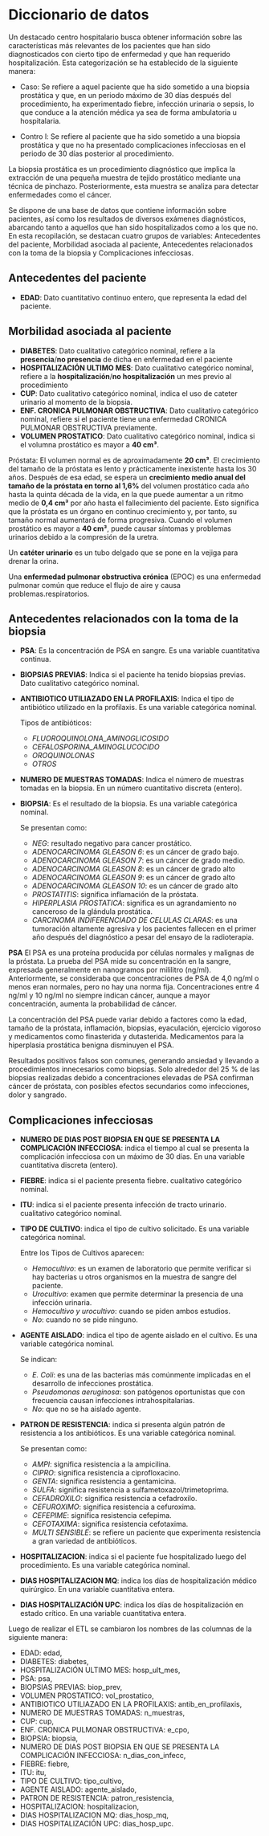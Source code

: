 # Diccionario de datos

Un destacado centro hospitalario busca obtener información sobre las características más relevantes de los pacientes que han sido diagnosticados con cierto tipo de enfermedad y que han requerido hospitalización. Esta categorización se ha establecido de la siguiente manera:

- Caso: Se refiere a aquel paciente que ha sido sometido a una biopsia prostática y que, en un periodo máximo de 30 días después del procedimiento, ha experimentado fiebre, infección urinaria o sepsis, lo que conduce a la atención médica ya sea de forma ambulatoria u hospitalaria.

- Contro l: Se refiere al paciente que ha sido sometido a una biopsia prostática y que no ha presentado complicaciones infecciosas en el periodo de 30 días posterior al procedimiento.

La biopsia prostática es un procedimiento diagnóstico que implica la extracción de una pequeña muestra de tejido prostático mediante una técnica de pinchazo. Posteriormente, esta muestra se analiza para detectar enfermedades como el cáncer.

Se dispone de una base de datos que contiene información sobre pacientes, así como los resultados de diversos exámenes diagnósticos, abarcando tanto a aquellos que han sido hospitalizados como a los que no. En esta recopilación, se destacan cuatro grupos de variables: Antecedentes del paciente, Morbilidad asociada al paciente, Antecedentes relacionados con la toma de la biopsia y Complicaciones infecciosas.


## Antecedentes del paciente

* **EDAD**: Dato cuantitativo continuo entero, que representa la edad del paciente.

## Morbilidad asociada al paciente

* **DIABETES**: Dato cualitativo categórico nominal, refiere a la **presencia**/**no presencia** de dicha en enfermedad en el paciente
* **HOSPITALIZACIÓN ULTIMO MES**: Dato cualitativo categórico nominal, refiere a la **hospitalización**/**no hospitalización** un mes previo al procedimiento
* **CUP**: Dato cualitativo categórico nominal, indica el uso de cateter urinario al momento de la biopsia.
* **ENF. CRONICA PULMONAR OBSTRUCTIVA**: Dato cualitativo categórico nominal, refiere si el paciente tiene una enfermedad CRONICA PULMONAR OBSTRUCTIVA previamente.
* **VOLUMEN PROSTATICO**: Dato cualitativo categórico nominal, indica si el volumna prostático es mayor a **40 cm³**.

Próstata: El volumen normal es de aproximadamente **20 cm³**. El crecimiento del tamaño de la próstata es lento y prácticamente inexistente hasta los 30 años. Después de esa edad, se espera un **crecimiento medio anual del tamaño de la próstata en torno al 1,6%** del volumen prostático cada año hasta la quinta década de la vida, en la que puede aumentar a un ritmo medio de **0,4 cm³** por año hasta el fallecimiento del paciente. Esto significa que la próstata es un órgano en continuo crecimiento y, por tanto, su tamaño normal aumentará de forma progresiva. Cuando el volumen prostático es mayor a **40 cm³**, puede causar síntomas y problemas urinarios debido a la compresión de la uretra.

Un **catéter urinario** es un tubo delgado que se pone en la vejiga para drenar la orina.

Una **enfermedad pulmonar obstructiva crónica** (EPOC) es una enfermedad pulmonar común que reduce el flujo de aire y causa problemas.respiratorios.

## Antecedentes relacionados con la toma de la biopsia

* **PSA**: Es la concentración de PSA en sangre. Es una variable cuantitativa continua.
* **BIOPSIAS PREVIAS**: Indica si el paciente ha tenido biopsias previas. Dato cualitativo categórico nominal.
* **ANTIBIOTICO UTILIAZADO EN LA PROFILAXIS**: Indica el tipo de antibiótico utilizado en la profilaxis. Es una variable categórica nominal.
    
    Tipos de antibióticos:
    * *FLUOROQUINOLONA_AMINOGLICOSIDO*
    * *CEFALOSPORINA_AMINOGLUCOCIDO*
    * *OROQUINOLONAS*
    * *OTROS*
* **NUMERO DE MUESTRAS TOMADAS**: Indica el número de muestras tomadas en la biopsia. En un número cuantitativo discreta (entero).
* **BIOPSIA**: Es el resultado de la biopsia. Es una variable categórica nominal.
    
    Se presentan como:
    * *NEG*: resultado negativo para cancer prostático.
    * *ADENOCARCINOMA GLEASON 6*: es un cáncer de grado bajo.
    * *ADENOCARCINOMA GLEASON 7*: es un cáncer de grado medio.
    * *ADENOCARCINOMA GLEASON 8*: es un cáncer de grado alto
    * *ADENOCARCINOMA GLEASON 9*: es un cáncer de grado alto
    * *ADENOCARCINOMA GLEASON 10*: es un cáncer de grado alto
    * *PROSTATITIS*: significa inflamación de la próstata.
    * *HIPERPLASIA PROSTATICA*: significa es un agrandamiento no canceroso de la glándula prostática.
    * *CARCINOMA INDIFERENCIADO DE CELULAS CLARAS*: es una tumoración altamente agresiva y los pacientes fallecen en el primer año después del diagnóstico a pesar del ensayo de la radioterapia.

**PSA** El PSA es una proteína producida por células normales y malignas de la próstata. La prueba del PSA mide su concentración en la sangre, expresada generalmente en nanogramos por mililitro (ng/ml). Anteriormente, se consideraba que concentraciones de PSA de 4,0 ng/ml o menos eran normales, pero no hay una norma fija. Concentraciones entre 4 ng/ml y 10 ng/ml no siempre indican cáncer, aunque a mayor concentración, aumenta la probabilidad de cáncer.

La concentración del PSA puede variar debido a factores como la edad, tamaño de la próstata, inflamación, biopsias, eyaculación, ejercicio vigoroso y medicamentos como finasterida y dutasterida. Medicamentos para la hiperplasia prostática benigna disminuyen el PSA.

Resultados positivos falsos son comunes, generando ansiedad y llevando a procedimientos innecesarios como biopsias. Solo alrededor del 25 % de las biopsias realizadas debido a concentraciones elevadas de PSA confirman cáncer de próstata, con posibles efectos secundarios como infecciones, dolor y sangrado.

## Complicaciones infecciosas

* **NUMERO DE DIAS POST BIOPSIA EN QUE SE PRESENTA LA COMPLICACIÓN INFECCIOSA**: indica el tiempo al cual se presenta la complicación infecciosa con un máximo de 30 días. En una variable cuantitativa discreta (entero).
* **FIEBRE**: indica si el paciente presenta fiebre. cualitativo categórico nominal.
* **ITU**: indica si el paciente presenta infección de tracto urinario. cualitativo categórico nominal.
* **TIPO DE CULTIVO**: indica el tipo de cultivo solicitado. Es una variable categórica nominal. 
    
    Entre los Tipos de Cultivos aparecen:
    * *Hemocultivo*: es un examen de laboratorio que permite verificar si hay bacterias u otros organismos en la muestra de sangre del paciente.
    * *Urocultivo*: examen que permite determinar la presencia de una infección urinaria.
    * *Hemocultivo y urocultivo*: cuando se piden ambos estudios.
    * *No*: cuando no se pide ninguno.
* **AGENTE AISLADO**: indica el tipo de agente aislado en el cultivo. Es una variable categórica nominal.
    
    Se indican:
    * *E. Coli*: es una de las bacterias más comúnmente implicadas en el desarrollo de infecciones prostática.
    * *Pseudomonas aeruginosa*: son patógenos oportunistas que con frecuencia causan infecciones intrahospitalarias.
    * *No*: que no se ha aislado agente. 
* **PATRON DE RESISTENCIA**: indica si presenta algún patrón de resistencia a los antibióticos. Es una variable categórica nominal.
    
    Se presentan como:
    * *AMPI*: significa resistencia a la ampicilina.
    * *CIPRO*: significa resistencia a ciprofloxacino.
    * *GENTA*: significa resistencia a gentamicina.
    * *SULFA*: significa resistencia a sulfametoxazol/trimetoprima.
    * *CEFADROXILO*: significa resistencia a cefadroxilo.
    * *CEFUROXIMO*: significa resistencia a cefuroxima.
    * *CEFEPIME*: significa resistencia cefepima.
    * *CEFOTAXIMA*: significa resistencia cefotaxima.
    * *MULTI SENSIBLE*: se refiere un paciente que experimenta resistencia a gran variedad de antibióticos.

* **HOSPITALIZACION**: indica si el paciente fue hospitalizado luego del procedimiento. Es una variable categórica nominal.
* **DIAS HOSPITALIZACION MQ**: indica los días de hospitalización médico quirúrgico. En una variable cuantitativa entera.
* **DIAS HOSPITALIZACIÓN UPC**: indica los días de hospitalización en estado crítico. En una variable cuantitativa entera.

Luego de realizar el ETL se cambiaron los nombres de las columnas de la siguiente manera:

   * EDAD: edad,
   * DIABETES: diabetes,
   * HOSPITALIZACIÓN ULTIMO MES: hosp_ult_mes,
   * PSA: psa,
   * BIOPSIAS PREVIAS: biop_prev,
   * VOLUMEN PROSTATICO: vol_prostatico,
   * ANTIBIOTICO UTILIAZADO EN LA PROFILAXIS: antib_en_profilaxis,
   * NUMERO DE MUESTRAS TOMADAS: n_muestras,
   * CUP: cup,
   * ENF. CRONICA PULMONAR OBSTRUCTIVA: e_cpo,
   * BIOPSIA: biopsia,
   * NUMERO DE DIAS POST BIOPSIA EN QUE SE PRESENTA LA COMPLICACIÓN INFECCIOSA: n_dias_con_infecc,
   * FIEBRE: fiebre,
   * ITU: itu,
   * TIPO DE CULTIVO: tipo_cultivo,
   * AGENTE AISLADO: agente_aislado,
   * PATRON DE RESISTENCIA: patron_resistencia,
   * HOSPITALIZACION: hospitalizacion,
   * DIAS HOSPITALIZACION MQ: dias_hosp_mq,
   * DIAS HOSPITALIZACIÓN UPC: dias_hosp_upc.